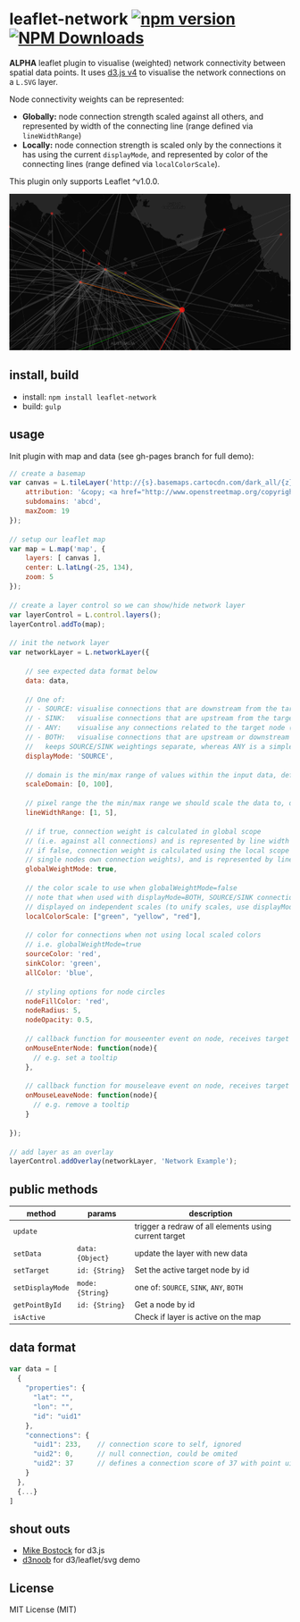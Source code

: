 # leaflet-network [![npm version][npm-image]][npm-url] [![NPM Downloads][npm-downloads-image]][npm-url]

**ALPHA** leaflet plugin to visualise (weighted) network connectivity between spatial data points.
It uses [d3.js v4](http://d3js.org) to visualise the network connections on a `L.SVG` layer.

Node connectivity weights can be represented:
- **Globally:** node connection strength scaled against all others,
and represented by width of the connecting line (range defined via `lineWidthRange`)
- **Locally:** node connection strength is scaled only by the connections it has using the current `displayMode`,
and represented by color of the connecting lines (range defined via `localColorScale`).

This plugin only supports Leaflet ^v1.0.0.

![Screenshot](/screenshots/leaflet-network.png?raw=true)

## install, build

* install: `npm install leaflet-network`
* build: `gulp`

## usage

Init plugin with map and data (see gh-pages branch for full demo):

```javascript
// create a basemap
var canvas = L.tileLayer('http://{s}.basemaps.cartocdn.com/dark_all/{z}/{x}/{y}.png', {
	attribution: '&copy; <a href="http://www.openstreetmap.org/copyright">OpenStreetMap</a> &copy; <a href="http://cartodb.com/attributions">CartoDB</a>',
	subdomains: 'abcd',
	maxZoom: 19
});

// setup our leaflet map
var map = L.map('map', {
	layers: [ canvas ],
	center: L.latLng(-25, 134),
	zoom: 5
});

// create a layer control so we can show/hide network layer
var layerControl = L.control.layers();
layerControl.addTo(map);

// init the network layer
var networkLayer = L.networkLayer({

	// see expected data format below
	data: data,

	// One of:
	// - SOURCE: visualise connections that are downstream from the target node
	// - SINK:   visualise connections that are upstream from the target node
	// - ANY:    visualise any connections related to the target node (useful if not concerned with SOURCE/SINKs)
	// - BOTH:   visualise connections that are upstream or downstream from the target node, differs to ANY as it
	//   keeps SOURCE/SINK weightings separate, whereas ANY is a simple merge
	displayMode: 'SOURCE',

	// domain is the min/max range of values within the input data, defaults to auto fit to data
	scaleDomain: [0, 100],

	// pixel range the the min/max range we should scale the data to, defaults to [1, 5]
	lineWidthRange: [1, 5],

	// if true, connection weight is calculated in global scope
	// (i.e. against all connections) and is represented by line width
	// if false, connection weight is calculated using the local scope of the active node (scale is fitted to a
	// single nodes own connection weights), and is represented by line color
	globalWeightMode: true,

	// the color scale to use when globalWeightMode=false
	// note that when used with displayMode=BOTH, SOURCE/SINK connections will be
	// displayed on independent scales (to unify scales, use displayMode=ANY).
	localColorScale: ["green", "yellow", "red"],

	// color for connections when not using local scaled colors
	// i.e. globalWeightMode=true
	sourceColor: 'red',
	sinkColor: 'green',
	allColor: 'blue',

	// styling options for node circles
	nodeFillColor: 'red',
	nodeRadius: 5,
	nodeOpacity: 0.5,

	// callback function for mouseenter event on node, receives target node
	onMouseEnterNode: function(node){
	  // e.g. set a tooltip
	},

    // callback function for mouseleave event on node, receives target node
    onMouseLeaveNode: function(node){
      // e.g. remove a tooltip
    }

});

// add layer as an overlay
layerControl.addOverlay(networkLayer, 'Network Example');
```

## public methods

|method|params|description|
|---|---|---|
|`update`||trigger a redraw of all elements using current target|
|`setData`|`data: {Object}`|update the layer with new data|
|`setTarget`|`id: {String}`|Set the active target node by id|
|`setDisplayMode`|`mode: {String}`|one of: `SOURCE`, `SINK`, `ANY`, `BOTH`|
|`getPointById`|`id: {String}`|Get a node by id|
|`isActive`||Check if layer is active on the map|


## data format

```javascript
var data = [
  {
    "properties": {
      "lat": "",
      "lon": "",
      "id": "uid1"
    },
    "connections": {
      "uid1": 233,    // connection score to self, ignored
      "uid2": 0,      // null connection, could be omited
      "uid2": 37      // defines a connection score of 37 with point uid2
    }
  },
  {...}
]
```

## shout outs

* [Mike Bostock](https://bost.ocks.org/mike/) for d3.js
* [d3noob](http://bl.ocks.org/d3noob/9267535) for d3/leaflet/svg demo

## License
MIT License (MIT)

[npm-image]: https://badge.fury.io/js/leaflet-network.svg
[npm-url]: https://www.npmjs.com/package/leaflet-network
[npm-downloads-image]: https://img.shields.io/npm/dt/leaflet-network.svg
